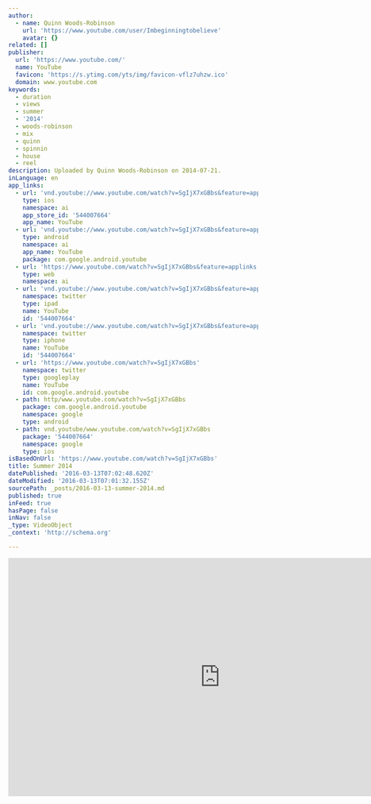 ```yaml
---
author:
  - name: Quinn Woods-Robinson
    url: 'https://www.youtube.com/user/Imbeginningtobelieve'
    avatar: {}
related: []
publisher:
  url: 'https://www.youtube.com/'
  name: YouTube
  favicon: 'https://s.ytimg.com/yts/img/favicon-vflz7uhzw.ico'
  domain: www.youtube.com
keywords:
  - duration
  - views
  - summer
  - '2014'
  - woods-robinson
  - mix
  - quinn
  - spinnin
  - house
  - reel
description: Uploaded by Quinn Woods-Robinson on 2014-07-21.
inLanguage: en
app_links:
  - url: 'vnd.youtube://www.youtube.com/watch?v=SgIjX7xGBbs&feature=applinks'
    type: ios
    namespace: ai
    app_store_id: '544007664'
    app_name: YouTube
  - url: 'vnd.youtube://www.youtube.com/watch?v=SgIjX7xGBbs&feature=applinks'
    type: android
    namespace: ai
    app_name: YouTube
    package: com.google.android.youtube
  - url: 'https://www.youtube.com/watch?v=SgIjX7xGBbs&feature=applinks'
    type: web
    namespace: ai
  - url: 'vnd.youtube://www.youtube.com/watch?v=SgIjX7xGBbs&feature=applinks'
    namespace: twitter
    type: ipad
    name: YouTube
    id: '544007664'
  - url: 'vnd.youtube://www.youtube.com/watch?v=SgIjX7xGBbs&feature=applinks'
    namespace: twitter
    type: iphone
    name: YouTube
    id: '544007664'
  - url: 'https://www.youtube.com/watch?v=SgIjX7xGBbs'
    namespace: twitter
    type: googleplay
    name: YouTube
    id: com.google.android.youtube
  - path: http/www.youtube.com/watch?v=SgIjX7xGBbs
    package: com.google.android.youtube
    namespace: google
    type: android
  - path: vnd.youtube/www.youtube.com/watch?v=SgIjX7xGBbs
    package: '544007664'
    namespace: google
    type: ios
isBasedOnUrl: 'https://www.youtube.com/watch?v=SgIjX7xGBbs'
title: Summer 2014
datePublished: '2016-03-13T07:02:48.620Z'
dateModified: '2016-03-13T07:01:32.155Z'
sourcePath: _posts/2016-03-13-summer-2014.md
published: true
inFeed: true
hasPage: false
inNav: false
_type: VideoObject
_context: 'http://schema.org'

---
```

<iframe src="https://cdn.embedly.com/widgets/media.html?src=https%3A%2F%2Fwww.youtube.com%2Fembed%2FSgIjX7xGBbs%3Ffeature%3Doembed&amp;url=https%3A%2F%2Fwww.youtube.com%2Fwatch%3Fv%3DSgIjX7xGBbs&amp;image=https%3A%2F%2Fi.ytimg.com%2Fvi%2FSgIjX7xGBbs%2Fhqdefault.jpg&amp;key=b7d04c9b404c499eba89ee7072e1c4f7&amp;type=text%2Fhtml&amp;schema=youtube" width="854" height="480" scrolling="no" frameborder="0" allowfullscreen="allowfullscreen" style=""></iframe>
